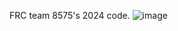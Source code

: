 FRC team 8575's 2024 code.
![image](https://github.com/user-attachments/assets/6cc149b4-6c09-4e16-bc70-326b5bf76512)
